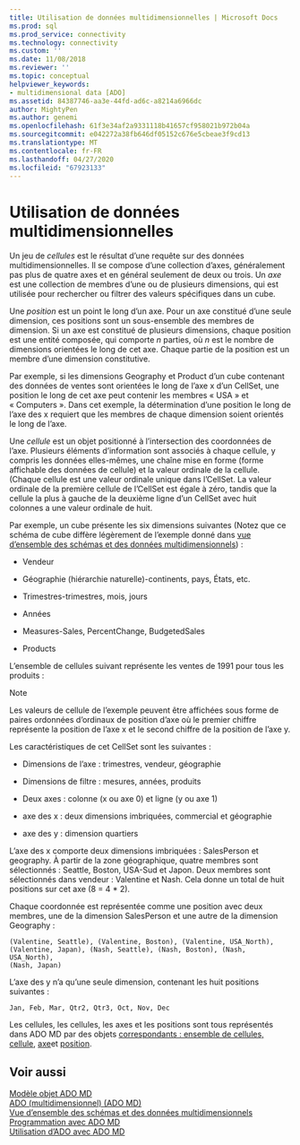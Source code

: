 ```yaml
---
title: Utilisation de données multidimensionnelles | Microsoft Docs
ms.prod: sql
ms.prod_service: connectivity
ms.technology: connectivity
ms.custom: ''
ms.date: 11/08/2018
ms.reviewer: ''
ms.topic: conceptual
helpviewer_keywords:
- multidimensional data [ADO]
ms.assetid: 84387746-aa3e-44fd-ad6c-a8214a6966dc
author: MightyPen
ms.author: genemi
ms.openlocfilehash: 61f3e34af2a9331118b41657cf958021b972b04a
ms.sourcegitcommit: e042272a38fb646df05152c676e5cbeae3f9cd13
ms.translationtype: MT
ms.contentlocale: fr-FR
ms.lasthandoff: 04/27/2020
ms.locfileid: "67923133"
---
```

# <a name="working-with-multidimensional-data"></a>Utilisation de données multidimensionnelles
Un jeu de *cellules* est le résultat d’une requête sur des données multidimensionnelles. Il se compose d’une collection d’axes, généralement pas plus de quatre axes et en général seulement de deux ou trois. Un *axe* est une collection de membres d’une ou de plusieurs dimensions, qui est utilisée pour rechercher ou filtrer des valeurs spécifiques dans un cube.  
  
 Une *position* est un point le long d’un axe. Pour un axe constitué d’une seule dimension, ces positions sont un sous-ensemble des membres de dimension. Si un axe est constitué de plusieurs dimensions, chaque position est une entité composée, qui comporte *n* parties, où *n* est le nombre de dimensions orientées le long de cet axe. Chaque partie de la position est un membre d’une dimension constitutive.  
  
 Par exemple, si les dimensions Geography et Product d’un cube contenant des données de ventes sont orientées le long de l’axe x d’un CellSet, une position le long de cet axe peut contenir les membres « USA » et « Computers ». Dans cet exemple, la détermination d’une position le long de l’axe des x requiert que les membres de chaque dimension soient orientés le long de l’axe.  
  
 Une *cellule* est un objet positionné à l’intersection des coordonnées de l’axe. Plusieurs éléments d’information sont associés à chaque cellule, y compris les données elles-mêmes, une chaîne mise en forme (forme affichable des données de cellule) et la valeur ordinale de la cellule. (Chaque cellule est une valeur ordinale unique dans l’CellSet. La valeur ordinale de la première cellule de l’CellSet est égale à zéro, tandis que la cellule la plus à gauche de la deuxième ligne d’un CellSet avec huit colonnes a une valeur ordinale de huit.  
  
 Par exemple, un cube présente les six dimensions suivantes (Notez que ce schéma de cube diffère légèrement de l’exemple donné dans [vue d’ensemble des schémas et des données multidimensionnels](../../../ado/guide/multidimensional/overview-of-multidimensional-schemas-and-data.md)) :  
  
-   Vendeur  
  
-   Géographie (hiérarchie naturelle)-continents, pays, États, etc.  
  
-   Trimestres-trimestres, mois, jours  
  
-   Années  
  
-   Measures-Sales, PercentChange, BudgetedSales  
  
-   Products  
  
 L’ensemble de cellules suivant représente les ventes de 1991 pour tous les produits :  
  
> [!NOTE]
>  Les valeurs de cellule de l’exemple peuvent être affichées sous forme de paires ordonnées d’ordinaux de position d’axe où le premier chiffre représente la position de l’axe x et le second chiffre de la position de l’axe y.  
  
 Les caractéristiques de cet CellSet sont les suivantes :  
  
-   Dimensions de l’axe : trimestres, vendeur, géographie  
  
-   Dimensions de filtre : mesures, années, produits  
  
-   Deux axes : colonne (x ou axe 0) et ligne (y ou axe 1)  
  
-   axe des x : deux dimensions imbriquées, commercial et géographie  
  
-   axe des y : dimension quartiers  
  
 L’axe des x comporte deux dimensions imbriquées : SalesPerson et geography. À partir de la zone géographique, quatre membres sont sélectionnés : Seattle, Boston, USA-Sud et Japon. Deux membres sont sélectionnés dans vendeur : Valentine et Nash. Cela donne un total de huit positions sur cet axe (8 = 4 * 2).  
  
 Chaque coordonnée est représentée comme une position avec deux membres, une de la dimension SalesPerson et une autre de la dimension Geography :  
  
```console
(Valentine, Seattle), (Valentine, Boston), (Valentine, USA_North),  
(Valentine, Japan), (Nash, Seattle), (Nash, Boston), (Nash, USA_North),  
(Nash, Japan)  
```  
  
 L’axe des y n’a qu’une seule dimension, contenant les huit positions suivantes :  
  
```console
Jan, Feb, Mar, Qtr2, Qtr3, Oct, Nov, Dec  
```  
  
 Les cellules, les cellules, les axes et les positions sont tous représentés dans ADO MD par des objets [correspondants : ensemble de cellules,](../../../ado/reference/ado-md-api/cellset-object-ado-md.md) [cellule](../../../ado/reference/ado-md-api/cell-object-ado-md.md), [axe](../../../ado/reference/ado-md-api/axis-object-ado-md.md)et [position](../../../ado/reference/ado-md-api/position-object-ado-md.md).  
  
## <a name="see-also"></a>Voir aussi  
 [Modèle objet ADO MD](../../../ado/reference/ado-md-api/ado-md-object-model.md)   
 [ADO (multidimensionnel) (ADO MD)](../../../ado/guide/multidimensional/ado-multidimensional-ado-md.md)   
 [Vue d’ensemble des schémas et des données multidimensionnels](../../../ado/guide/multidimensional/overview-of-multidimensional-schemas-and-data.md)   
 [Programmation avec ADO MD](../../../ado/guide/multidimensional/programming-with-ado-md.md)   
 [Utilisation d’ADO avec ADO MD](../../../ado/guide/multidimensional/using-ado-with-ado-md.md)
